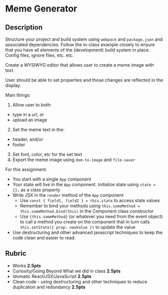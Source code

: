 Meme Generator
 ===
 
 ## Description
 
Structure your project and build system using `webpack` and `package.json` and associated dependencies. Follow the in-class example closely to ensure that you have all elements of the (development) build system in place. Config files, ignore files, etc. etc.

Create a WYSIWYG editor that allows user to create a meme image with text.

User should be able to set properties and those changes are reflected in the display.

Main things:
1. Allow user to both:
 - type in a url, or
 - upload an image
2. Set the meme text in the:
 - header, and/or
 - footer
3. Set font, color, etc for the set text
4. Export the meme image using `dom-to-image` and `file-saver`
 
For this assignment:
 
* You start with a single `App` component
* Your state will live in the `App` component. Initialize state using `state = {};` as a class property
* Write JSX in the `render` method of the `App` component
  * Use `const { field1, field2 } = this.state` to access state values
  * Remember to bind your methods using `this.someMethod = this.someMethod.bind(this)` in the Component class
  constructor
  * Use `{this.someMethod}` (or whatever you need from the event object) to call
  a method you create on the component that in turn calls `this.setState({ prop: newValue })` to update the value
* Use destructuring and other advanced javascript techniques to keep the code clean and easier to read.
  
## Rubric
  
* Works **2.5pts**
* Curiosity/Going Beyond What we did in class **2.5pts**
* Idomatic React/JSX/JavaScript **2.5pts**
* Clean code - using destructuring and other techniques to reduce duplication and redundancy **2.5pts**
